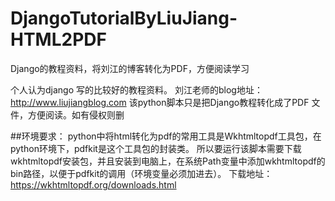 # DjangoTutorialByLiuJiang-HTML2PDF
Django的教程资料，将刘江的博客转化为PDF，方便阅读学习

个人认为django 写的比较好的教程资料。
刘江老师的blog地址：http://www.liujiangblog.com
该python脚本只是把Django教程转化成了PDF 文件，方便阅读。如有侵权则删

##环境要求：
python中将html转化为pdf的常用工具是Wkhtmltopdf工具包，在python环境下，pdfkit是这个工具包的封装类。
所以要运行该脚本需要下载wkhtmltopdf安装包，并且安装到电脑上，在系统Path变量中添加wkhtmltopdf的bin路径，以便于pdfkit的调用（环境变量必须加进去）。
下载地址：https://wkhtmltopdf.org/downloads.html
